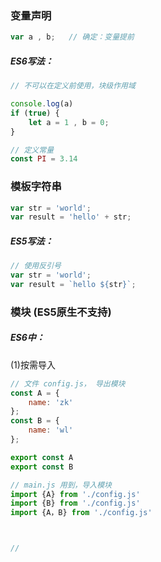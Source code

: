 ### 变量声明

```js
var a , b;   // 确定：变量提前
```

##### ES6写法：

```js
// 不可以在定义前使用，块级作用域 

console.log(a)   
if (true) {
    let a = 1 , b = 0; 
}

// 定义常量
const PI = 3.14
```

### 

### 模板字符串

```js
var str = 'world';
var result = 'hello' + str;
```

##### ES5写法：

```js
// 使用反引号 
var str = 'world';
var result = `hello ${str}`;
```



### 模块 \(ES5原生不支持\)

##### ES6中：

\(1\)按需导入

```js
// 文件 config.js， 导出模块
const A = {
    name: 'zk'
};
const B = {
    name: 'wl'
};

export const A
export const B

```

```js
// main.js 用到，导入模块
import {A} from './config.js'
import {B} from './config.js'
import {A，B} from './config.js'



// 
```




